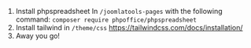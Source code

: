 1. Install phpspreadsheet In `/joomlatools-pages` with the following command: `composer require phpoffice/phpspreadsheet`
1. Install tailwind in `/theme/css` https://tailwindcss.com/docs/installation/
1. Away you go!